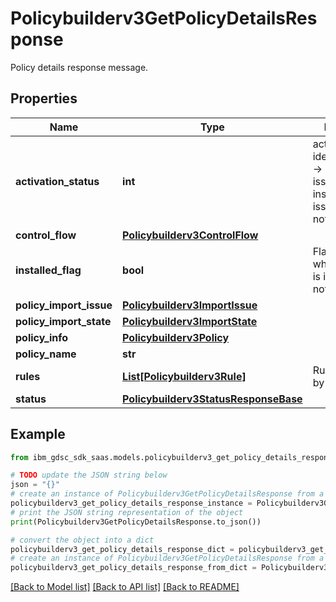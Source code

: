 # Policybuilderv3GetPolicyDetailsResponse

Policy details response message.

## Properties

Name | Type | Description | Notes
------------ | ------------- | ------------- | -------------
**activation_status** | **int** | activation_status identifier: 1001 -&gt; install with no issues, 1002-&gt; installed with issues, 1003 -&gt; not installed. | [optional] 
**control_flow** | [**Policybuilderv3ControlFlow**](Policybuilderv3ControlFlow.md) |  | [optional] 
**installed_flag** | **bool** | Flag to indicate whether policy is installed or not. | [optional] 
**policy_import_issue** | [**Policybuilderv3ImportIssue**](Policybuilderv3ImportIssue.md) |  | [optional] 
**policy_import_state** | [**Policybuilderv3ImportState**](Policybuilderv3ImportState.md) |  | [optional] 
**policy_info** | [**Policybuilderv3Policy**](Policybuilderv3Policy.md) |  | [optional] 
**policy_name** | **str** |  | [optional] 
**rules** | [**List[Policybuilderv3Rule]**](Policybuilderv3Rule.md) | Rules contained by the policy. | [optional] 
**status** | [**Policybuilderv3StatusResponseBase**](Policybuilderv3StatusResponseBase.md) |  | [optional] 

## Example

```python
from ibm_gdsc_sdk_saas.models.policybuilderv3_get_policy_details_response import Policybuilderv3GetPolicyDetailsResponse

# TODO update the JSON string below
json = "{}"
# create an instance of Policybuilderv3GetPolicyDetailsResponse from a JSON string
policybuilderv3_get_policy_details_response_instance = Policybuilderv3GetPolicyDetailsResponse.from_json(json)
# print the JSON string representation of the object
print(Policybuilderv3GetPolicyDetailsResponse.to_json())

# convert the object into a dict
policybuilderv3_get_policy_details_response_dict = policybuilderv3_get_policy_details_response_instance.to_dict()
# create an instance of Policybuilderv3GetPolicyDetailsResponse from a dict
policybuilderv3_get_policy_details_response_from_dict = Policybuilderv3GetPolicyDetailsResponse.from_dict(policybuilderv3_get_policy_details_response_dict)
```
[[Back to Model list]](../README.md#documentation-for-models) [[Back to API list]](../README.md#documentation-for-api-endpoints) [[Back to README]](../README.md)


